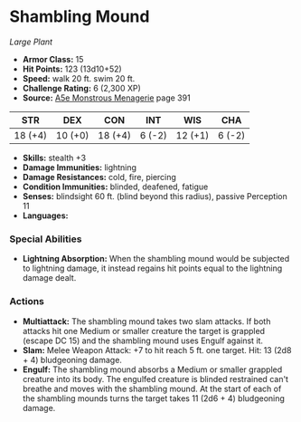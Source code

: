 # Shambling Mound

*Large* *Plant*

- **Armor Class:** 15
- **Hit Points:** 123 (13d10+52)
- **Speed:** walk 20 ft. swim 20 ft.
- **Challenge Rating:** 6 (2,300 XP)
- **Source:** [A5e Monstrous Menagerie](https://enpublishingrpg.com/products/level-up-monstrous-menagerie-a5e) page 391

| STR | DEX | CON | INT | WIS | CHA |
| --- | --- | --- | --- | --- | --- |
| 18 (+4) | 10 (+0) | 18 (+4) | 6 (-2) | 12 (+1) | 6 (-2) |

- **Skills:** stealth +3
- **Damage Immunities:** lightning
- **Damage Resistances:** cold, fire, piercing
- **Condition Immunities:** blinded, deafened, fatigue
- **Senses:** blindsight 60 ft. (blind beyond this radius), passive Perception 11
- **Languages:** 
### Special Abilities
- **Lightning Absorption:** When the shambling mound would be subjected to lightning damage, it instead regains hit points equal to the lightning damage dealt.
### Actions
- **Multiattack:** The shambling mound takes two slam attacks. If both attacks hit one Medium or smaller creature  the target is grappled (escape DC 15)  and the shambling mound uses Engulf against it.
- **Slam:** Melee Weapon Attack: +7 to hit  reach 5 ft.  one target. Hit: 13 (2d8 + 4) bludgeoning damage.
- **Engulf:** The shambling mound absorbs a Medium or smaller grappled creature into its body. The engulfed creature is blinded  restrained can't breathe  and moves with the shambling mound. At the start of each of the shambling mounds turns  the target takes 11 (2d6 + 4) bludgeoning damage.


